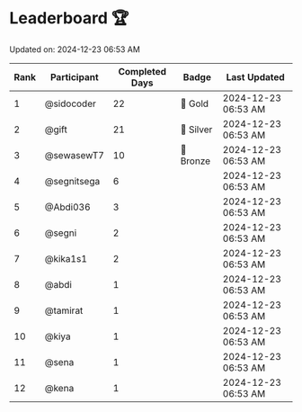 # Leaderboard 🏆

Updated on: 2024-12-23 06:53 AM

| Rank | Participant       | Completed Days | Badge      | Last Updated         |
|------|-------------------|----------------|------------|----------------------|
| 1    | @sidocoder        | 22             | 🏅 Gold     | 2024-12-23 06:53 AM |
| 2    | @gift             | 21             | 🥈 Silver   | 2024-12-23 06:53 AM |
| 3    | @sewasewT7        | 10             | 🥉 Bronze   | 2024-12-23 06:53 AM |
| 4    | @segnitsega       | 6              |            | 2024-12-23 06:53 AM |
| 5    | @Abdi036          | 3              |            | 2024-12-23 06:53 AM |
| 6    | @segni            | 2              |            | 2024-12-23 06:53 AM |
| 7    | @kika1s1          | 2              |            | 2024-12-23 06:53 AM |
| 8    | @abdi             | 1              |            | 2024-12-23 06:53 AM |
| 9    | @tamirat          | 1              |            | 2024-12-23 06:53 AM |
| 10   | @kiya             | 1              |            | 2024-12-23 06:53 AM |
| 11   | @sena             | 1              |            | 2024-12-23 06:53 AM |
| 12   | @kena             | 1              |            | 2024-12-23 06:53 AM |
